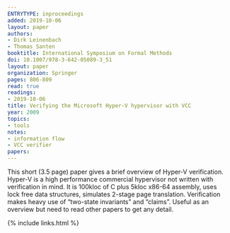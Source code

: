 ```yaml
---
ENTRYTYPE: inproceedings
added: 2019-10-06
layout: paper
authors:
- Dirk Leinenbach
- Thomas Santen
booktitle: International Symposium on Formal Methods
doi: 10.1007/978-3-642-05089-3_51
layout: paper
organization: Springer
pages: 806-809
read: true
readings:
- 2019-10-06
title: Verifying the Microsoft Hyper-V hypervisor with VCC
year: 2009
topics:
- tools
notes:
- information flow
- VCC verifier
papers:
---
```


This short (3.5 page) paper gives a brief overview of Hyper-V verification.  Hyper-V is a high performance commercial hypervisor not written with verification in mind.  It is 100kloc of C plus 5kloc x86-64 assembly, uses lock free data structures, simulates 2-stage page translation.  Verification makes heavy use of “two-state invariants” and “claims”.
Useful as an overview but need to read other papers to get any detail.

{% include links.html %}
